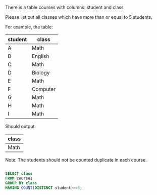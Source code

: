 There is a table courses with columns: student and class

Please list out all classes which have more than or equal to 5 students.

For example, the table:


| student | class      |
|---------|------------|
| A       | Math       |
| B       | English    |
| C       | Math       |
| D       | Biology    |
| E       | Math       |
| F       | Computer   |
| G       | Math       |
| H       | Math       |
| I       | Math       |

Should output:


| class   |
|---------|
| Math    |

 

Note:
The students should not be counted duplicate in each course.



```SQL

SELECT class
FROM courses
GROUP BY class
HAVING COUNT(DISTINCT student)>=5;


```
